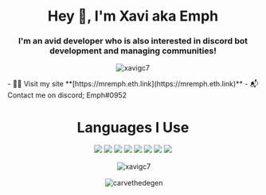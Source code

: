 <h1 align="center">Hey 👋, I'm Xavi aka Emph</h1> <h3 align="center">I'm an avid developer who is also interested in discord bot development and managing communities!</h3> <p align="center"> <img src="https://komarev.com/ghpvc/?username=xavigc7&style=flat-square" alt="xavigc7" /> </p> - 👨‍💻 Visit my site **[https://mremph.eth.link](https://mremph.eth.link)** - 📬 Contact me on discord; Emph#0952 <br> <h1 align="center">Languages I Use</h1> <p align="center"><img src="https://img.shields.io/badge/node.js%20-%2343853D.svg?&style=for-the-badge&logo=node.js&logoColor=white"/>   <img src="https://img.shields.io/badge/javascript%20-%23323330.svg?&style=for-the-badge&logo=javascript&logoColor=%23F7DF1E"/>   <img src="https://img.shields.io/badge/html5%20-%23E34F26.svg?&style=for-the-badge&logo=html5&logoColor=white"/>   <img src="https://img.shields.io/badge/css3%20-%231572B6.svg?&style=for-the-badge&logo=css3&logoColor=white"/>   <img src="https://img.shields.io/badge/express.js%20-%23404d59.svg?&style=for-the-badge"/>   <img src="https://img.shields.io/badge/react%20-%2320232a.svg?&style=for-the-badge&logo=react&logoColor=%2361DAFB"/>   <img src="https://img.shields.io/badge/github%20-%23121011.svg?&style=for-the-badge&logo=github&logoColor=white"/>   <img src ="https://img.shields.io/badge/MongoDB-%234ea94b.svg?&style=for-the-badge&logo=mongodb&logoColor=white"/></p> <p align="center">&nbsp;<img align="center" src="https://github-readme-stats.vercel.app/api?username=xavigc7&show_icons=true" alt="xavigc7" /></p> <p align="center">&nbsp;<img align="center" src="https://github-readme-streak-stats.herokuapp.com/?user=xavigc7" alt="carvethedegen" /></p>
